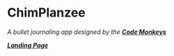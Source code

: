 # ChimPlanzee

_A bullet journaling app designed by the **[Code Monkeys](admin/team.md)**_


_**[Landing Page](https://cse110-sp21-group17.github.io/cse110-sp21-group17/)**_
